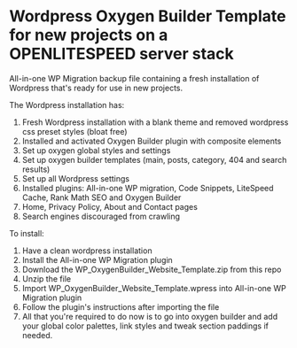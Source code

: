 # Wordpress Oxygen Builder Template for new projects on a OPENLITESPEED server stack

All-in-one WP Migration backup file containing a fresh installation of Wordpress that's ready for use in new projects.

The Wordpress installation has:

1. Fresh Wordpress installation with a blank theme and removed wordpress css preset styles (bloat free)
2. Installed and activated Oxygen Builder plugin with composite elements
3. Set up oxygen global styles and settings
4. Set up oxygen builder templates (main, posts, category, 404 and search results)
4. Set up all Wordpress settings
5. Installed plugins: All-in-one WP migration, Code Snippets, LiteSpeed Cache, Rank Math SEO and Oxygen Builder
6. Home, Privacy Policy, About and Contact pages
7. Search engines discouraged from crawling

To install:
1. Have a clean wordpress installation
2. Install the All-in-one WP Migration plugin
3. Download the WP_OxygenBuilder_Website_Template.zip from this repo
4. Unzip the file
5. Import WP_OxygenBuilder_Website_Template.wpress into All-in-one WP Migration plugin
6. Follow the plugin's instructions after importing the file
7. All that you're required to do now is to go into oxygen builder and add your global color palettes, link styles and tweak section paddings if needed.
